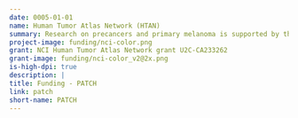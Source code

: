 ```yaml
---
date: 0005-01-01
name: Human Tumor Atlas Network (HTAN)
summary: Research on precancers and primary melanoma is supported by the the National Cancer Institute [Human Tumor Atlas Network](https://www.cancer.gov/research/key-initiatives/moonshot-cancer-initiative/implementation/human-tumor-atlas), a multi-center program within the National Cancer Institute that emerged from the Beau Biden Cancer Moonshot Initiative. HTAN aims to generate, publicly-accessible data on the spatial, genetic and epigenetic features of common human cancers and precancers.
project-image: funding/nci-color.png
grant: NCI Human Tumor Atlas Network grant U2C-CA233262
grant-image: funding/nci-color_v2@2x.png
is-high-dpi: true
description: |
title: Funding - PATCH
link: patch
short-name: PATCH
---
```

